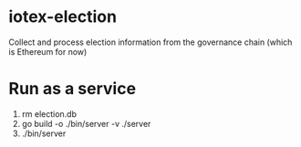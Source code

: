 # iotex-election
Collect and process election information from the governance chain (which is Ethereum for now)

# Run as a service
1. rm election.db
2. go build -o ./bin/server -v ./server
3. ./bin/server

